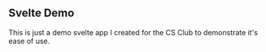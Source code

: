 ## Svelte Demo

This is just a demo svelte app I created for the CS Club to demonstrate it's
ease of use.

